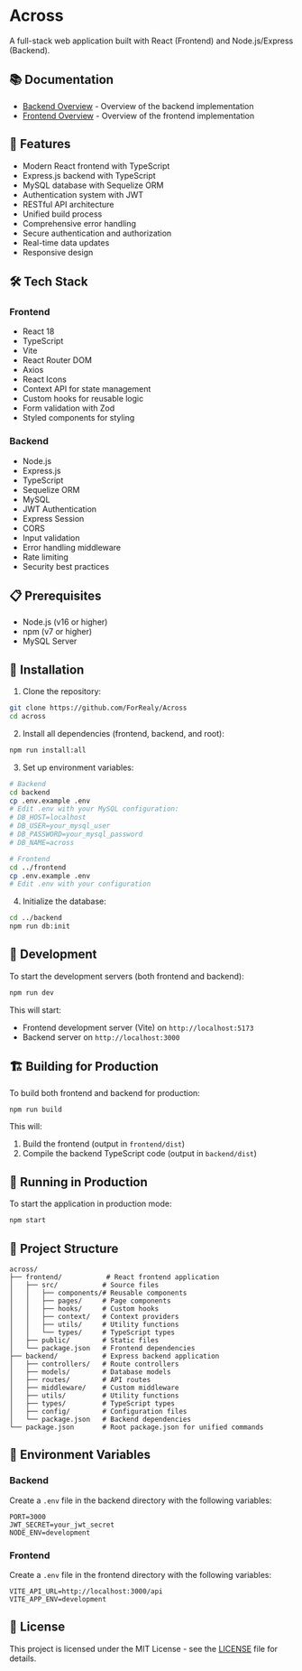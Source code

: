 # Across

A full-stack web application built with React (Frontend) and Node.js/Express (Backend).

## 📚 Documentation

- [Backend Overview](#backend) - Overview of the backend implementation
- [Frontend Overview](#frontend) - Overview of the frontend implementation

## 🚀 Features

- Modern React frontend with TypeScript
- Express.js backend with TypeScript
- MySQL database with Sequelize ORM
- Authentication system with JWT
- RESTful API architecture
- Unified build process
- Comprehensive error handling
- Secure authentication and authorization
- Real-time data updates
- Responsive design

## 🛠️ Tech Stack

### Frontend
- React 18
- TypeScript
- Vite
- React Router DOM
- Axios
- React Icons
- Context API for state management
- Custom hooks for reusable logic
- Form validation with Zod
- Styled components for styling

### Backend
- Node.js
- Express.js
- TypeScript
- Sequelize ORM
- MySQL
- JWT Authentication
- Express Session
- CORS
- Input validation
- Error handling middleware
- Rate limiting
- Security best practices

## 📋 Prerequisites

- Node.js (v16 or higher)
- npm (v7 or higher)
- MySQL Server

## 🔧 Installation

1. Clone the repository:
```bash
git clone https://github.com/ForRealy/Across
cd across
```

2. Install all dependencies (frontend, backend, and root):
```bash
npm run install:all
```

3. Set up environment variables:
```bash
# Backend
cd backend
cp .env.example .env
# Edit .env with your MySQL configuration:
# DB_HOST=localhost
# DB_USER=your_mysql_user
# DB_PASSWORD=your_mysql_password
# DB_NAME=across

# Frontend
cd ../frontend
cp .env.example .env
# Edit .env with your configuration
```

4. Initialize the database:
```bash
cd ../backend
npm run db:init
```

## 🚀 Development

To start the development servers (both frontend and backend):

```bash
npm run dev
```

This will start:
- Frontend development server (Vite) on `http://localhost:5173`
- Backend server on `http://localhost:3000`

## 🏗️ Building for Production

To build both frontend and backend for production:

```bash
npm run build
```

This will:
1. Build the frontend (output in `frontend/dist`)
2. Compile the backend TypeScript code (output in `backend/dist`)

## 🚀 Running in Production

To start the application in production mode:

```bash
npm start
```

## 📁 Project Structure

```
across/
├── frontend/           # React frontend application
│   ├── src/           # Source files
│   │   ├── components/# Reusable components
│   │   ├── pages/     # Page components
│   │   ├── hooks/     # Custom hooks
│   │   ├── context/   # Context providers
│   │   ├── utils/     # Utility functions
│   │   └── types/     # TypeScript types
│   ├── public/        # Static files
│   └── package.json   # Frontend dependencies
├── backend/           # Express backend application
│   ├── controllers/   # Route controllers
│   ├── models/        # Database models
│   ├── routes/        # API routes
│   ├── middleware/    # Custom middleware
│   ├── utils/         # Utility functions
│   ├── types/         # TypeScript types
│   ├── config/        # Configuration files
│   └── package.json   # Backend dependencies
└── package.json       # Root package.json for unified commands
```

## 🔐 Environment Variables

### Backend
Create a `.env` file in the backend directory with the following variables:
```
PORT=3000
JWT_SECRET=your_jwt_secret
NODE_ENV=development
```

### Frontend
Create a `.env` file in the frontend directory with the following variables:
```
VITE_API_URL=http://localhost:3000/api
VITE_APP_ENV=development
```


## 📄 License

This project is licensed under the MIT License - see the [LICENSE](LICENSE) file for details.

